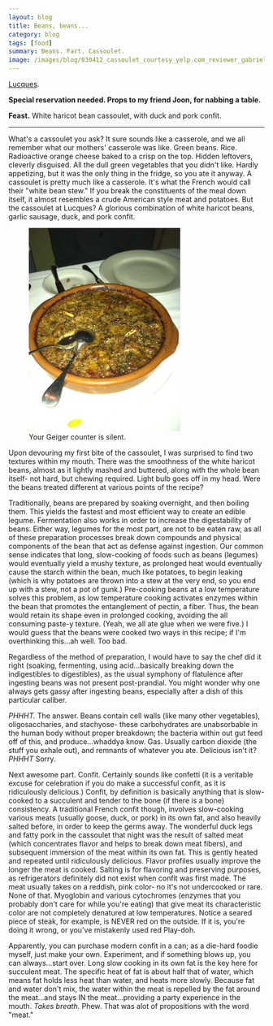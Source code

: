 ```yaml
---
layout: blog
title: Beans, beans...
category: blog
tags: [food]  
summary: Beans. Fart. Cassoulet.
image: /images/blog/030412_cassoulet_courtesy_yelp.com_reviewer_gabriel_a.jpg
---
```


[Lucques](http://www.yelp.com/biz/lucques-west-hollywood-2). 

**Special reservation needed. Props to my friend Joon, for nabbing a table.**

**Feast.** White haricot bean cassoulet, with duck and pork confit.

---

What's a cassoulet you ask? It sure sounds like a casserole, and we all remember what our mothers' casserole was like. Green beans. Rice. Radioactive orange cheese baked to a crisp on the top. Hidden leftovers, cleverly disguised. All the dull green vegetables that you didn't like. Hardly appetizing, but it was the only thing in the fridge, so you ate it anyway. A cassoulet is pretty much like a casserole. It's what the French would call their "white bean stew." If you break the constituents of the meal down itself, it almost resembles a crude American style meat and potatoes. But the cassoulet at Lucques? A glorious combination of white haricot beans, garlic sausage, duck, and pork confit.

<figure>
    <img src="/images/blog/030412_cassoulet_courtesy_yelp.com_reviewer_gabriel_a.jpg"></img>
    <figcaption> Your Geiger counter is silent.</figcaption>
</figure>

Upon devouring my first bite of the cassoulet, I was surprised to find two textures within my mouth. There was the smoothness of the white haricot beans, almost as it lightly mashed and buttered, along with the whole bean itself- not hard, but chewing required. Light bulb goes off in my head. Were the beans treated different at various points of the recipe?

Traditionally, beans are prepared by soaking overnight, and then boiling them. This yields the fastest and most efficient way to create an edible legume. Fermentation also works in order to increase the digestability of beans. Either way, legumes for the most part, are not to be eaten raw, as all of these preparation processes break down compounds and physical components of the bean that act as defense against ingestion. Our common sense indicates that long, slow-cooking of foods such as beans (legumes) would eventually yield a mushy texture, as prolonged heat would eventually cause the starch within the bean, much like potatoes, to begin leaking (which is why potatoes are thrown into a stew at the very end, so you end up with a stew, not a pot of gunk.) Pre-cooking beans at a low temperature solves this problem, as low temperature cooking activates enzymes within the bean that promotes the entanglement of pectin, a fiber. Thus, the bean would retain its shape even in prolonged cooking, avoiding the all consuming paste-y texture. (Yeah, we all ate glue when we were five.) I would guess that the beans were cooked two ways in this recipe; if I'm overthinking this...ah well. Too bad.

Regardless of the method of preparation, I would have to say the chef did it right (soaking, fermenting, using acid...basically breaking down the indigestibles to digestibles), as the usual symphony of flatulence after ingesting beans was not present post-prandial. You might wonder why one always gets gassy after ingesting beans, especially after a dish of this particular caliber.

*PHHHT.* The answer. Beans contain cell walls (like many other vegetables), oligosaccharies, and stachyose- these carbohydrates are unabsorbable in the human body without proper breakdown; the bacteria within out gut feed off of this, and produce...whaddya know. Gas. Usually carbon dioxide (the stuff you exhale out), and remnants of whatever you ate. Delicious isn't it? *PHHHT* Sorry.

Next awesome part. Confit. Certainly sounds like confetti (it is a veritable excuse for celebration if you do make a successful confit, as it is ridiculously delicious.) Confit, by definition is basically anything that is slow-cooked to a succulent and tender to the bone (if there is a bone) consistency. A traditional French confit though, involves slow-cooking various meats (usually goose, duck, or pork) in its own fat, and also heavily salted before, in order to keep the germs away. The wonderful duck legs and fatty pork in the cassoulet that night was the result of salted meat (which concentrates flavor and helps to break down meat fibers), and subsequent immersion of the meat within its own fat. This is gently heated and repeated until ridiculously delicious. Flavor profiles usually improve the longer the meat is cooked. Salting is for flavoring and preserving purposes, as refrigerators definitely did not exist when confit was first made. The meat usually takes on a reddish, pink color- no it's not undercooked or rare. None of that. Myoglobin and various cytochromes (enzymes that you probably don't care for while you're eating) that give meat its characteristic color are not completely denatured at low temperatures. Notice a seared piece of steak, for example, is NEVER red on the outside. If it is, you're doing it wrong, or you've mistakenly used red Play-doh.

Apparently, you can purchase modern confit in a can; as a die-hard foodie myself, just make your own. Experiment, and if something blows up, you can always...start over. Long slow cooking in its own fat is the key here for succulent meat. The specific heat of fat is about half that of water, which means fat holds less heat than water, and heats more slowly. Because fat and water don't mix, the water within the meat is repelled by the fat around the meat...and stays IN the meat...providing a party experience in the mouth. *Takes breath.* Phew. That was alot of propositions with the word "meat."
